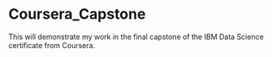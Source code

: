 # Coursera_Capstone
This will demonstrate my work in the final capstone of the IBM Data Science certificate from Coursera.

